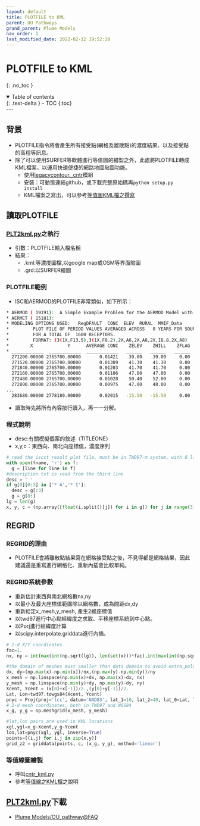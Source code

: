 ```yaml
---
layout: default
title: PLOTFILE to KML
parent: OU Pathways
grand_parent: Plume Models
nav_order: 1
last_modified_date: 2022-02-12 19:52:38
---
```

# PLOTFILE to KML
{: .no_toc }

<details open markdown="block">
  <summary>
    Table of contents
  </summary>
  {: .text-delta }
- TOC
{:toc}
</details>
---

## 背景
- PLOTFILE指令將會產生所有接受點(網格及離散點)的濃度結果、以及接受點的高程等訊息。
- 除了可以使用SURFER等軟體進行等值圖的繪製之外，此處將PLOTFILE轉成KML檔案，以運用快速便捷的網路地圖貼圖功能。
  - 使用[legacycontour._cntr](https://github.com/matplotlib/legacycontour)模組
  - 安裝：可動態連結github，或下載完整原始碼再`python setup.py install`
  - KML檔案之寫出，可以參考[等值圖KML檔之撰寫](https://sinotec2.github.io/Focus-on-Air-Quality/utilities/GIS/wr_kml/)

## 讀取PLOTFILE
### [PLT2kml.py](https://github.com/sinotec2/Focus-on-Air-Quality/blob/main/PlumeModels/OU_pathways/PLT2kml.py)之執行
- 引數：PLOTFILE輸入檔名稱
- 結果：
  - .kml:等濃度圖檔,以google map或OSM等界面貼圖
  - .grd:以SURFER繪圖
  
### PLOTFILE範例
-  ISC和AERMOD的PLOTFILE非常類似，如下所示：

```bash
* AERMOD ( 19191):  A Simple Example Problem for the AERMOD Model with PRIME                03/28/21
* AERMET ( 15181):                                                                          17:48:56
* MODELING OPTIONS USED:   RegDFAULT  CONC  ELEV  RURAL  MMIF_Data
*         PLOT FILE OF PERIOD VALUES AVERAGED ACROSS   0 YEARS FOR SOURCE GROUP: ALL     
*         FOR A TOTAL OF  1600 RECEPTORS.
*         FORMAT: (3(1X,F13.5),3(1X,F8.2),2X,A6,2X,A8,2X,I8.8,2X,A8)                                                                                                                                                      
*        X             Y      AVERAGE CONC    ZELEV    ZHILL    ZFLAG    AVE     GRP      NUM HRS   NET ID
* ____________  ____________  ____________   ______   ______   ______  ______  ________  ________  ________
  271200.00000 2765700.00000       0.01421    39.00    39.00     0.00  PERIOD  ALL       00008761  LINKO   
  271520.00000 2765700.00000       0.01309    41.30    41.30     0.00  PERIOD  ALL       00008761  LINKO   
  271840.00000 2765700.00000       0.01203    41.70    41.70     0.00  PERIOD  ALL       00008761  LINKO   
  272160.00000 2765700.00000       0.01106    47.00    47.00     0.00  PERIOD  ALL       00008761  LINKO   
  272480.00000 2765700.00000       0.01028    50.40    52.00     0.00  PERIOD  ALL       00008761  LINKO   
  272800.00000 2765700.00000       0.00975    47.00    48.00     0.00  PERIOD  ALL       00008761  LINKO   
...
  283680.00000 2778180.00000       0.02015   -15.50   -15.50     0.00  PERIOD  ALL       00008761  LINKO   
```
- 讀取時先將所有內容按行讀入，再一一分解。

### 程式說明
- desc:有關模擬個案的敘述（TITLEONE）
- x,y,c：東西向、南北向座標值，濃度序列

```python
# read the iscst result plot file, must be in TWD97-m system, with 8 lines as header
with open(fname, 'r') as f:
  g = [line for line in f]
#description txt is read from the third line
desc = ' '
if g[0][0:3] in ['* A','* I']:
  desc = g[:3]
  g = g[8:]
lg = len(g)
x, y, c = (np.array([float(i.split()[j]) for i in g]) for j in range(3))
```

## REGRID
### REGRID的理由
- PLOTFILE會將離散點結果寫在網格接受點之後，不見得都是網格結果，因此建議還是重寫進行網格化、重新內插會比較單純。

### REGRID系統參數
  - 重新估計東西與南北網格數nx,ny
  - 以最小及最大座標值範圍除以網格數，成為間距dx,dy
  - 重新給定x_mesh,y_mesh, 產生2維座標值
  - 以twd97進行中心點經緯度之求取、平移座標系統到中心點。
  - 以Porj進行經緯度計算
  - 以scipy.interpolate.griddata進行內插。

```python
# 1-d X/Y coordinates
fac=1.
nx, ny = int(max(int(np.sqrt(lg)), len(set(x)))*fac),int(max(int(np.sqrt(lg)), len(set(y)))*fac)

#the domain of meshes must smaller than data domain to avoid extra_polation
dx, dy=(np.max(x)-np.min(x))/nx,(np.max(y)-np.min(y))/ny
x_mesh = np.linspace(np.min(x)+dx, np.max(x)-dx, nx)
y_mesh = np.linspace(np.min(y)+dy, np.max(y)-dy, ny)
Xcent, Ycent = (x[0]+x[-1])/2.,(y[0]+y[-1])/2.
Lat, Lon=twd97.towgs84(Xcent, Ycent)
pnyc = Proj(proj='lcc', datum='NAD83', lat_1=10, lat_2=40, lat_0=Lat, lon_0=Lon, x_0=0, y_0=0.0)
# 2-d mesh coordinates, both in TWD97 and WGS84
x_g, y_g = np.meshgrid(x_mesh, y_mesh)

#lat,lon pairs are used in KML locations
xgl,ygl=x_g-Xcent,y_g-Ycent
lon,lat=pnyc(xgl, ygl, inverse=True)
points=[(i,j) for i,j in zip(x,y)]
grid_z2 = griddata(points, c, (x_g, y_g), method='linear')
```

### 等值線圖繪製
- 呼叫[cntr_kml.py](https://sinotec2.github.io/Focus-on-Air-Quality/utilities/GIS/cntr_kml.py)
- 參考[等值線之KML檔](https://sinotec2.github.io/Focus-on-Air-Quality/utilities/GIS/wr_kml/)之說明

## [PLT2kml.py](https://github.com/sinotec2/Focus-on-Air-Quality/blob/main/PlumeModels/OU_pathways/PLT2kml.py)下載
- [Plume Models/OU_pathway@FAQ](https://github.com/sinotec2/Focus-on-Air-Quality/blob/main/PlumeModels/OU_pathways/PLT2kml.py)  